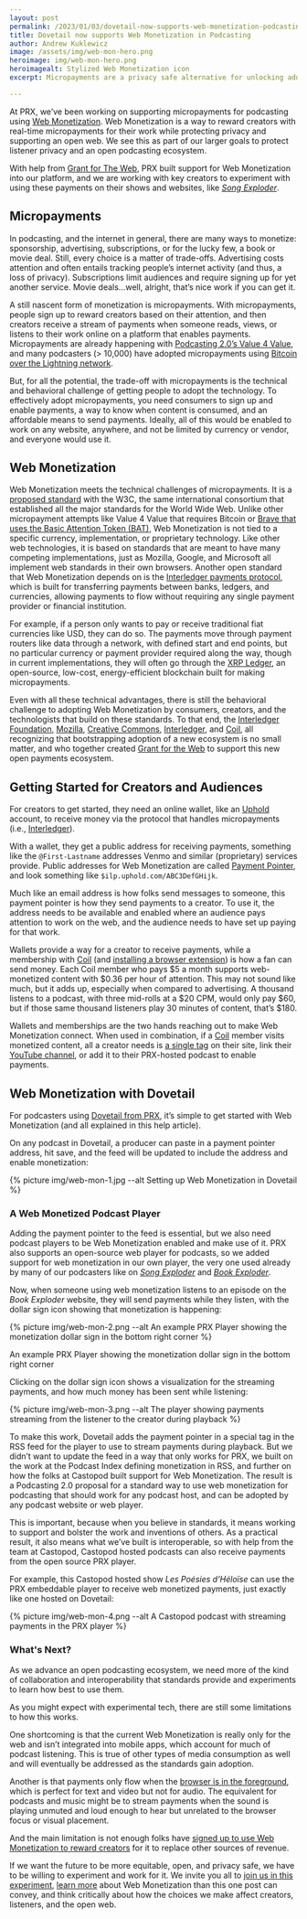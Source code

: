 ```yaml
---
layout: post
permalink: /2023/01/03/dovetail-now-supports-web-monetization-podcasting
title: Dovetail now supports Web Monetization in Podcasting
author: Andrew Kuklewicz
image: /assets/img/web-mon-hero.png
heroimage: img/web-mon-hero.png
heroimagealt: Stylized Web Monetization icon
excerpt: Micropayments are a privacy safe alternative for unlocking additional producer revenues. We share how they work and how Dovetail supports them.

---
```


At PRX, we’ve been working on supporting micropayments for podcasting using [Web Monetization](https://webmonetization.org/). Web Monetization is a way to reward creators with real-time micropayments for their work while protecting privacy and supporting an open web. We see this as part of our larger goals to protect listener privacy and an open podcasting ecosystem.

With help from [Grant for The Web](https://www.grantfortheweb.org/), PRX built support for Web Monetization into our platform, and we are working with key creators to experiment with using these payments on their shows and websites, like [_Song Exploder_](https://songexploder.net/).

## Micropayments

In podcasting, and the internet in general, there are many ways to monetize: sponsorship, advertising, subscriptions, or for the lucky few, a book or movie deal. Still, every choice is a matter of trade-offs. Advertising costs attention and often entails tracking people’s internet activity (and thus, a loss of privacy). Subscriptions limit audiences and require signing up for yet another service. Movie deals…well, alright, that’s nice work if you can get it.

A still nascent form of monetization is micropayments. With micropayments, people sign up to reward creators based on their attention, and then creators receive a stream of payments when someone reads, views, or listens to their work online on a platform that enables payments. Micropayments are already happening with [Podcasting 2.0’s Value 4 Value](https://podcastindex.org/podcast/value4value), and many podcasters (> 10,000) have adopted micropayments using [Bitcoin over the Lightning network](https://podnews.net/article/how-to-earn-bitcoin-from-your-podcast).

But, for all the potential, the trade-off with micropayments is the technical and behavioral challenge of getting people to adopt the technology. To effectively adopt micropayments, you need consumers to sign up and enable payments, a way to know when content is consumed, and an affordable means to send payments. Ideally, all of this would be enabled to work on any website, anywhere, and not be limited by currency or vendor, and everyone would use it.

## Web Monetization

Web Monetization meets the technical challenges of micropayments. It is a [proposed standard](https://webmonetization.org/specification.html) with the W3C, the same international consortium that established all the major standards for the World Wide Web. Unlike other micropayment attempts like Value 4 Value that requires Bitcoin or [Brave that uses the Basic Attention Token (BAT)](https://brave.com/brave-rewards/), Web Monetization is not tied to a specific currency, implementation, or proprietary technology. Like other web technologies, it is based on standards that are meant to have many competing implementations, just as Mozilla, Google, and Microsoft all implement web standards in their own browsers. Another open standard that Web Monetization depends on is the [Interledger payments protocol](https://interledger.org/developer-tools/get-started/overview/), which is built for transferring payments between banks, ledgers, and currencies, allowing payments to flow without requiring any single payment provider or financial institution.

For example, if a person only wants to pay or receive traditional fiat currencies like USD, they can do so. The payments move through payment routers like data through a network, with defined start and end points, but no particular currency or payment provider required along the way, though in current implementations, they will often go through the [XRP Ledger](https://xrpl.org/), an open-source, low-cost, energy-efficient blockchain built for making micropayments.

Even with all these technical advantages, there is still the behavioral challenge to adopting Web Monetization by consumers, creators, and the technologists that build on these standards. To that end, the [Interledger Foundation](https://interledger.org/), [Mozilla](https://foundation.mozilla.org/en/campaigns/web-monetization/), [Creative Commons](https://creativecommons.org/2019/09/16/grant-for-the-web), [Interledger](https://interledger.org/), and [Coil](https://coil.com/), all recognizing that bootstrapping adoption of a new ecosystem is no small matter, and who together created [Grant for the Web](https://www.grantfortheweb.org/) to support this new open payments ecosystem.

## Getting Started for Creators and Audiences

For creators to get started, they need an online wallet, like an [Uphold](https://webmonetization.org/docs/uphold/) account, to receive money via the protocol that handles micropayments (i.e., [Interledger](https://interledger.org/developer-tools/get-started/overview/)).

With a wallet, they get a public address for receiving payments, something like the `@First-Lastname` addresses Venmo and similar (proprietary) services provide. Public addresses for Web Monetization are called [Payment Pointer](https://webmonetization.org/docs/ilp-wallets/#payment-pointers), and look something like `$ilp.uphold.com/ABC3DefGHijk`.

Much like an email address is how folks send messages to someone, this payment pointer is how they send payments to a creator. To use it, the address needs to be available and enabled where an audience pays attention to work on the web, and the audience needs to have set up paying for that work.

Wallets provide a way for a creator to receive payments, while a membership with [Coil](https://coil.com) (and [installing a browser extension](https://help.coil.com/docs/membership/coil-extension/index.html)) is how a fan can send money. Each Coil member who pays $5 a month supports web-monetized content with $0.36 per hour of attention. This may not sound like much, but it adds up, especially when compared to advertising. A thousand listens to a podcast, with three mid-rolls at a $20 CPM, would only pay $60, but if those same thousand listeners play 30 minutes of content, that’s $180.

Wallets and memberships are the two hands reaching out to make Web Monetization connect. When used in combination, if a [Coil](https://webmonetization.org/docs/getting-started#4-add-the-meta-tag-to-your-website) member visits monetized content, all a creator needs is [a single tag](https://webmonetization.org/docs/getting-started#4-add-the-meta-tag-to-your-website) on their site, link their [YouTube channel](https://help.coil.com/docs/monetize/content/youtube-monetize-channel/index.html), or add it to their PRX-hosted podcast to enable payments.

## Web Monetization with Dovetail

For podcasters using [Dovetail from PRX](/), it’s simple to get started with Web Monetization (and all explained in this help article).

On any podcast in Dovetail, a producer can paste in a payment pointer address, hit save, and the feed will be updated to include the address and enable monetization:

{% picture img/web-mon-1.jpg --alt Setting up Web Monetization in Dovetail
 %}

### A Web Monetized Podcast Player
Adding the payment pointer to the feed is essential, but we also need podcast players to be Web Monetization enabled and make use of it. PRX also supports an open-source web player for podcasts, so we added support for web monetization in our own player, the very one used already by many of our podcasters like on [_Song Exploder_](https://songexploder.net/) and [_Book Exploder_](https://bookexploder.com/).

Now, when someone using web monetization listens to an episode on the _Book Exploder_ website, they will send payments while they listen, with the dollar sign icon showing that monetization is happening:

{% picture img/web-mon-2.png --alt An example PRX Player showing the monetization dollar sign in the bottom right corner
 %}

An example PRX Player showing the monetization dollar sign in the bottom right corner

Clicking on the dollar sign icon shows a visualization for the streaming payments, and how much money has been sent while listening:

{% picture img/web-mon-3.png --alt The player showing payments streaming from the listener to the creator during playback %}

To make this work, Dovetail adds the payment pointer in a special tag in the RSS feed for the player to use to stream payments during playback. But we didn’t want to update the feed in a way that only works for PRX, we built on the work at the Podcast Index defining monetization in RSS, and further on how the folks at Castopod built support for Web Monetization. The result is a Podcasting 2.0 proposal for a standard way to use web monetization for podcasting that should work for any podcast host, and can be adopted by any podcast website or web player.

This is important, because when you believe in standards, it means working to support and bolster the work and inventions of others. As a practical result, it also means what we’ve built is interoperable, so with help from the team at Castopod, Castopod hosted podcasts can also receive payments from the open source PRX player.

For example, this Castopod hosted show _Les Poésies d’Héloïse_ can use the PRX embeddable player to receive web monetized payments, just exactly like one hosted on Dovetail:

{% picture img/web-mon-4.png --alt A Castopod podcast with streaming payments in the PRX player %}

### What's Next?

As we advance an open podcasting ecosystem, we need more of the kind of collaboration and interoperability that standards provide and experiments to learn how best to use them.

As you might expect with experimental tech, there are still some limitations to how this works.

One shortcoming is that the current Web Monetization is really only for the web and isn’t integrated into mobile apps, which account for much of podcast listening. This is true of other types of media consumption as well and will eventually be addressed as the standards gain adoption.

Another is that payments only flow when the [browser is in the foreground](https://github.com/WICG/webmonetization/issues/17), which is perfect for text and video but not for audio. The equivalent for podcasts and music might be to stream payments when the sound is playing unmuted and loud enough to hear but unrelated to the browser focus or visual placement.

And the main limitation is not enough folks have [signed up to use Web Monetization to reward creators](https://coil.com/) for it to replace other sources of revenue.

If we want the future to be more equitable, open, and privacy safe, we have to be willing to experiment and work for it. We invite you all to [join us in this experiment](https://help.prx.org/hc/en-us/articles/9901810244251-How-can-I-set-up-micropayments-for-my-podcast-), [learn more](https://community.interledger.org/page/intro-to-web-monetization) about Web Monetization than this one post can convey, and think critically about how the choices we make affect creators, listeners, and the open web.
